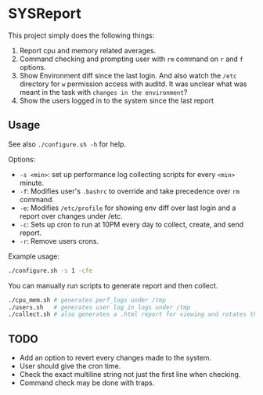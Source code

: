 # SYSReport

This project simply does the following things:

1. Report cpu and memory related averages.
2. Command checking and prompting user with `rm` command on `r` and `f` options.
3. Show Environment diff since the last login. And also watch the `/etc` directory for `w` permission access with auditd.
It was unclear what was meant in the task with `changes in the environment`?
4. Show the users logged in to the system since the last report

## Usage

See also `./configure.sh -h` for help.

Options:

- `-s <min>`: set up performance log collecting scripts for every `<min>` minute.
- `-f`: Modifies user's `.bashrc` to override and take precedence over `rm` command.
- `-e`: Modifies `/etc/profile` for showing env diff over last login and a report over changes under /etc.
- `-c`: Sets up cron to run at 10PM every day to collect, create, and send report.
- `-r`: Remove users crons.

Example usage:

```bash
./configure.sh -s 1 -cfe
```

You can manually run scripts to generate report and then collect.

```bash
./cpu_mem.sh # generates perf_logs under /tmp
./users.sh   # generates user log in logs under /tmp
./collect.sh # also generates a .html report for viewing and rotates the log files
```

## TODO

- Add an option to revert every changes made to the system.
- User should give the cron time.
- Check the exact multiline string not just the first line when checking.
- Command check may be done with traps.
